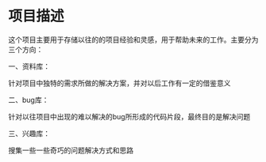 # 项目描述
这个项目主要用于存储以往的的项目经验和灵感，用于帮助未来的工作。主要分为三个方向：  

一、资料库：  

针对项目中独特的需求所做的解决方案，并对以后工作有一定的借鉴意义  

二、bug库：  

针对以往项目中出现的难以解决的bug所形成的代码片段，最终目的是解决问题  

三、兴趣库：  

搜集一些一些奇巧的问题解决方式和思路  

